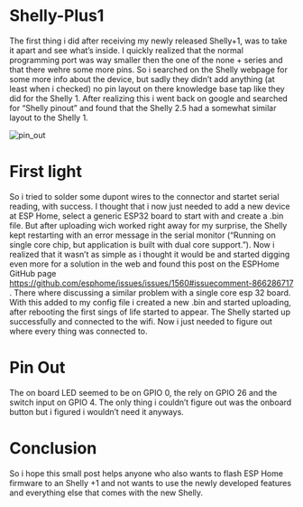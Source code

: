 # Shelly-Plus1
The first thing i did after receiving my newly released Shelly+1, was to take it apart and see what’s inside. I quickly realized that the normal programming port was way smaller then the one of the none + series and that there wehre some more pins. So i searched on the Shelly webpage for some more info about the device, but sadly they didn’t add anything (at least when i checked) no pin layout on there knowledge base tap like they did for the Shelly 1. After realizing this i went back on google and searched for “Shelly pinout” and found that the Shelly 2.5 had a somewhat similar layout to the Shelly 1. 

![pin_out](https://user-images.githubusercontent.com/38843794/136706046-0f4d035d-a319-4dd9-9c54-039a3613e6e6.png)
# First light
So i tried to solder some dupont wires to the connector and startet serial reading, with success. I thought that i now just needed to add a new device at ESP Home, select a generic ESP32 board to start with and create a .bin file. But after uploading wich worked right away for my surprise, the Shelly kept restarting with an error message in the serial monitor (“Running on single core chip, but application is built with dual core support.”). Now i realized that it wasn’t as simple as i thought it would be and started digging even more for a solution in the web and found this post on the ESPHome GitHub page  https://github.com/esphome/issues/issues/1560#issuecomment-866286717 .
There where discussing a similar problem with a single core esp 32 board. With this added to my config file i created a new .bin and started uploading, after rebooting the first sings of life started to appear. The Shelly started up successfully and connected to the wifi. Now i just needed to figure out where every thing was connected to. 

# Pin Out
The on board LED seemed to be on GPIO 0, the rely on GPIO 26 and the switch input on GPIO 4. The only thing i couldn’t figure out was the onboard button but i figured i wouldn’t need it anyways.

# Conclusion
So i hope this small post helps anyone who also wants to flash ESP Home firmware to an Shelly +1 and not wants to use the newly developed features and everything else that comes with the new Shelly. 

